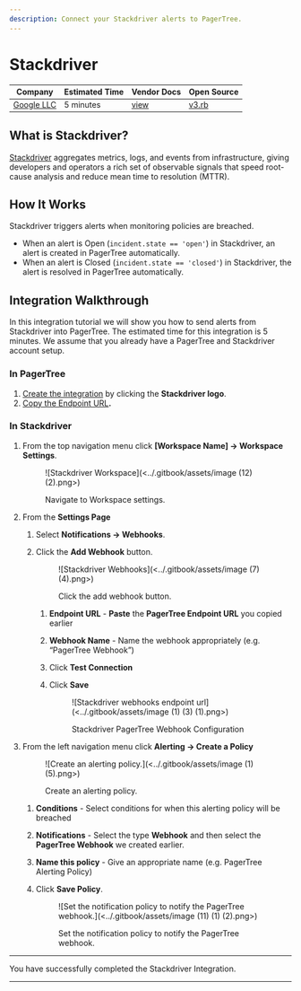 ```yaml
---
description: Connect your Stackdriver alerts to PagerTree.
---
```


# Stackdriver

| Company                                             | Estimated Time | Vendor Docs                                                                       | Open Source                                                                                                                    |
| --------------------------------------------------- | -------------- | --------------------------------------------------------------------------------- | ------------------------------------------------------------------------------------------------------------------------------ |
| [Google LLC](https://cloud.google.com/stackdriver/) | 5 minutes      | [view](https://cloud.google.com/monitoring/support/notification-options#webhooks) | [v3.rb](https://github.com/PagerTree/pager\_tree-integrations/blob/main/app/models/pager\_tree/integrations/stackdriver/v3.rb) |

## What is Stackdriver?

[Stackdriver](https://cloud.google.com/stackdriver/) aggregates metrics, logs, and events from infrastructure, giving developers and operators a rich set of observable signals that speed root-cause analysis and reduce mean time to resolution (MTTR).

## How It Works

Stackdriver triggers alerts when monitoring policies are breached.

* When an alert is Open (`incident.state == 'open'`) in Stackdriver, an alert is created in PagerTree automatically.
* When an alert is Closed (`incident.state == 'closed'`) in Stackdriver, the alert is resolved in PagerTree automatically.

## Integration Walkthrough

In this integration tutorial we will show you how to send alerts from Stackdriver into PagerTree. The estimated time for this integration is 5 minutes. We assume that you already have a PagerTree and Stackdriver account setup.

### In PagerTree

1. [Create the integration](introduction.md#create-an-integration) by clicking the **Stackdriver logo**.
2. [Copy the Endpoint URL](introduction.md#copy-the-endpoint-url)**.**

### In Stackdriver

1.  From the top navigation menu click **\[Workspace Name] -> Workspace Settings**.

    <figure>![Stackdriver Workspace](<../.gitbook/assets/image (12) (2).png>)<figcaption><p>Navigate to Workspace settings.</p></figcaption></figure>
2. From the **Settings Page**
   1. Select **Notifications -> Webhooks**.
   2.  Click the **Add Webhook** button.

       <figure>![Stackdriver Webhooks](<../.gitbook/assets/image (7) (4).png>)<figcaption><p>Click the add webhook button.</p></figcaption></figure>

       1. **Endpoint URL** - **Paste** the **PagerTree Endpoint URL** you copied earlier
       2. **Webhook Name** - Name the webhook appropriately (e.g. “PagerTree Webhook”)
       3. Click **Test Connection**
       4.  Click **Save**

           <figure>![Stackdriver webhooks endpoint url](<../.gitbook/assets/image (1) (3) (1).png>)<figcaption><p>Stackdriver PagerTree Webhook Configuration</p></figcaption></figure>
3.  From the left navigation menu click **Alerting -> Create a Policy**

    <figure>![Create an alerting policy.](<../.gitbook/assets/image (1) (5).png>)<figcaption><p>Create an alerting policy.</p></figcaption></figure>

    1. **Conditions** - Select conditions for when this alerting policy will be breached
    2. **Notifications** - Select the type **Webhook** and then select the **PagerTree Webhook** we created earlier.
    3. **Name this policy** - Give an appropriate name (e.g. PagerTree Alerting Policy)
    4.  Click **Save Policy**.

        <figure>![Set the notification policy to notify the PagerTree webhook.](<../.gitbook/assets/image (11) (1) (2).png>)<figcaption><p>Set the notification policy to notify the PagerTree webhook.</p></figcaption></figure>

***

You have successfully completed the Stackdriver Integration.

***
